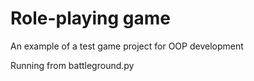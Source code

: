 # Role-playing game

An example of a test game project for OOP development

Running from battleground.py